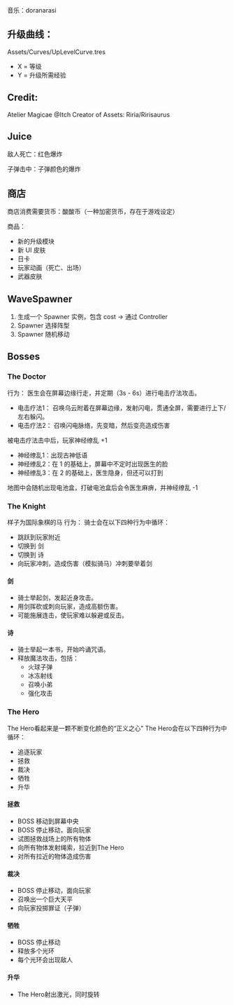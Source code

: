 ﻿音乐：doranarasi

## 升级曲线：
Assets/Curves/UpLevelCurve.tres
- X = 等级
- Y = 升级所需经验

## Credit:
Atelier Magicae @Itch
Creator of Assets: Riria/Ririsaurus

## Juice
敌人死亡：红色爆炸

子弹击中：子弹颜色的爆炸

## 商店
商店消费需要货币：酸酸币（一种加密货币，存在于游戏设定）

商品：
- 新的升级模块
- 新 UI 皮肤
- 日卡
- 玩家动画（死亡、出场）
- 武器皮肤

## WaveSpawner
1. 生成一个 Spawner 实例，包含 cost -> 通过 Controller
2. Spawner 选择阵型
3. Spawner 随机移动


## Bosses
### The Doctor
行为：
医生会在屏幕边缘行走，并定期（3s - 6s）进行电击疗法攻击。
- 电击疗法1：
  召唤乌云附着在屏幕边缘，发射闪电，贯通全屏，需要进行上下/左右躲闪。
- 电击疗法2：
  召唤闪电脉络，先变暗，然后变亮造成伤害

被电击疗法击中后，玩家神经缭乱 +1
- 神经缭乱1：出现古神低语
- 神经缭乱2：在 1 的基础上，屏幕中不定时出现医生的脸
- 神经缭乱3：在 2 的基础上，医生隐身，但还可以打到

地图中会随机出现电池盒，打破电池盒后会令医生麻痹，并神经缭乱 -1

### The Knight
样子为国际象棋的马
行为：
骑士会在以下四种行为中循环：
- 跳跃到玩家附近
- 切换到 剑
- 切换到 诗
- 向玩家冲刺，造成伤害（模拟骑马）冲刺要举着剑
#### 剑
- 骑士举起剑，发起近身攻击。
- 用剑挥砍或刺向玩家，造成高额伤害。
- 可能施展连击，使玩家难以躲避或反击。
#### 诗
- 骑士举起一本书，开始吟诵咒语。
- 释放魔法攻击，包括：
  - 火球子弹
  - 冰冻射线
  - 召唤小弟
  - 强化攻击

### The Hero
The Hero看起来是一颗不断变化颜色的“正义之心”
The Hero会在以下四种行为中循环：
- 追逐玩家
- 拯救
- 裁决
- 牺牲
- 升华
#### 拯救
- BOSS 移动到屏幕中央
- BOSS 停止移动，面向玩家
- 试图拯救战场上的所有物体
- 向所有物体发射绳索，拉近到The Hero
- 对所有拉近的物体造成伤害
#### 裁决
- BOSS 停止移动，面向玩家
- 召唤出一个巨大天平
- 向玩家投掷罪证（子弹）
#### 牺牲
- BOSS 停止移动
- 释放多个光环
- 每个光环会出现敌人
#### 升华
- The Hero射出激光，同时旋转
